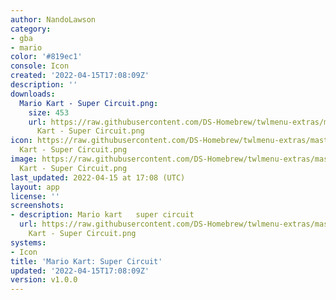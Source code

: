 ```yaml
---
author: NandoLawson
category:
- gba
- mario
color: '#819ec1'
console: Icon
created: '2022-04-15T17:08:09Z'
description: ''
downloads:
  Mario Kart - Super Circuit.png:
    size: 453
    url: https://raw.githubusercontent.com/DS-Homebrew/twlmenu-extras/master/_nds/TWiLightMenu/icons/Mario
      Kart - Super Circuit.png
icon: https://raw.githubusercontent.com/DS-Homebrew/twlmenu-extras/master/_nds/TWiLightMenu/icons/Mario
  Kart - Super Circuit.png
image: https://raw.githubusercontent.com/DS-Homebrew/twlmenu-extras/master/_nds/TWiLightMenu/icons/Mario
  Kart - Super Circuit.png
last_updated: 2022-04-15 at 17:08 (UTC)
layout: app
license: ''
screenshots:
- description: Mario kart   super circuit
  url: https://raw.githubusercontent.com/DS-Homebrew/twlmenu-extras/master/_nds/TWiLightMenu/icons/Mario
    Kart - Super Circuit.png
systems:
- Icon
title: 'Mario Kart: Super Circuit'
updated: '2022-04-15T17:08:09Z'
version: v1.0.0
---
```

